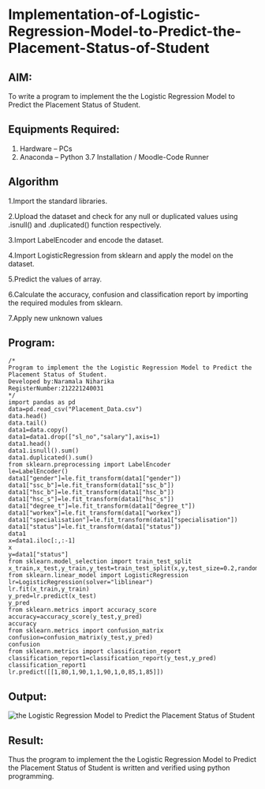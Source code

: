 # Implementation-of-Logistic-Regression-Model-to-Predict-the-Placement-Status-of-Student

## AIM:
To write a program to implement the the Logistic Regression Model to Predict the Placement Status of Student.

## Equipments Required:
1. Hardware – PCs
2. Anaconda – Python 3.7 Installation / Moodle-Code Runner

## Algorithm
1.Import the standard libraries.

2.Upload the dataset and check for any null or duplicated values using .isnull() and .duplicated() function respectively.

3.Import LabelEncoder and encode the dataset.

4.Import LogisticRegression from sklearn and apply the model on the dataset.

5.Predict the values of array.

6.Calculate the accuracy, confusion and classification report by importing the required modules from sklearn.

7.Apply new unknown values

## Program:
```
/*
Program to implement the the Logistic Regression Model to Predict the Placement Status of Student.
Developed by:Naramala Niharika
RegisterNumber:212221240031  
*/
import pandas as pd
data=pd.read_csv("Placement_Data.csv")
data.head()
data.tail()
data1=data.copy()
data1=data1.drop(["sl_no","salary"],axis=1) 
data1.head() 
data1.isnull().sum() 
data1.duplicated().sum()
from sklearn.preprocessing import LabelEncoder
le=LabelEncoder() 
data1["gender"]=le.fit_transform(data1["gender"]) 
data1["ssc_b"]=le.fit_transform(data1["ssc_b"]) 
data1["hsc_b"]=le.fit_transform(data1["hsc_b"])
data1["hsc_s"]=le.fit_transform(data1["hsc_s"])
data1["degree_t"]=le.fit_transform(data1["degree_t"])
data1["workex"]=le.fit_transform(data1["workex"])
data1["specialisation"]=le.fit_transform(data1["specialisation"])
data1["status"]=le.fit_transform(data1["status"])
data1
x=data1.iloc[:,:-1] 
x
y=data1["status"]
from sklearn.model_selection import train_test_split
x_train,x_test,y_train,y_test=train_test_split(x,y,test_size=0.2,random_state=0)
from sklearn.linear_model import LogisticRegression
lr=LogisticRegression(solver="liblinear")
lr.fit(x_train,y_train)
y_pred=lr.predict(x_test) 
y_pred
from sklearn.metrics import accuracy_score 
accuracy=accuracy_score(y_test,y_pred) 
accuracy
from sklearn.metrics import confusion_matrix
confusion=confusion_matrix(y_test,y_pred)
confusion
from sklearn.metrics import classification_report
classification_report1=classification_report(y_test,y_pred)
classification_report1
lr.predict([[1,80,1,90,1,1,90,1,0,85,1,85]])

```

## Output:
![the Logistic Regression Model to Predict the Placement Status of Student](sam.png)


## Result:
Thus the program to implement the the Logistic Regression Model to Predict the Placement Status of Student is written and verified using python programming.
